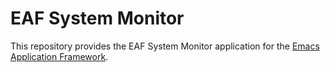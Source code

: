 # EAF System Monitor
This repository provides the EAF System Monitor application for the [Emacs Application Framework](https://github.com/emacs-eaf/emacs-application-framework).

